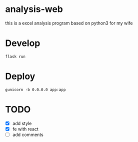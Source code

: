# analysis-web
this is a excel analysis program based on python3 for my wife

# Develop
```
flask run
```

# Deploy
```
gunicorn -b 0.0.0.0 app:app
```

# TODO
- [x] add style
- [x] fe with react
- [ ] add comments
